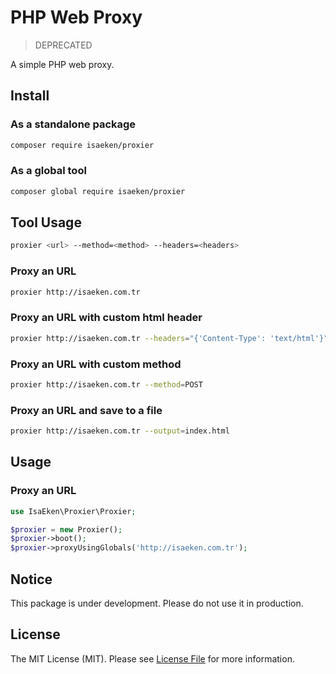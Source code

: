 # PHP Web Proxy

> DEPRECATED

A simple PHP web proxy.

## Install

### As a standalone package

```bash
composer require isaeken/proxier
```

### As a global tool

```bash
composer global require isaeken/proxier
```

## Tool Usage

```bash
proxier <url> --method=<method> --headers=<headers>
``` 

### Proxy an URL

```bash
proxier http://isaeken.com.tr
```

### Proxy an URL with custom html header

```bash
proxier http://isaeken.com.tr --headers="{'Content-Type': 'text/html'}"
```

### Proxy an URL with custom method

```bash
proxier http://isaeken.com.tr --method=POST
```

### Proxy an URL and save to a file

```bash
proxier http://isaeken.com.tr --output=index.html
```

## Usage

### Proxy an URL

```php
use IsaEken\Proxier\Proxier;

$proxier = new Proxier();
$proxier->boot();
$proxier->proxyUsingGlobals('http://isaeken.com.tr');
```

## Notice

This package is under development. Please do not use it in production.

## License

The MIT License (MIT). Please see [License File](LICENSE.md) for more information.

